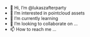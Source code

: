 - 👋 Hi, I’m @lukaszafterparty
- 👀 I’m interested in pointcloud assets
- 🌱 I’m currently learning 
- 💞️ I’m looking to collaborate on ...
- 📫 How to reach me ...

<!---
lukaszafterparty/lukaszafterparty is a ✨ special ✨ repository because its `README.md` (this file) appears on your GitHub profile.
You can click the Preview link to take a look at your changes.
--->

